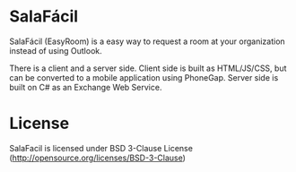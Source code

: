 SalaFácil===========SalaFácil (EasyRoom) is a easy way to request a room at your organization instead of using Outlook.There is a client and a server side.Client side is built as HTML/JS/CSS, but can be converted to a mobileapplication using PhoneGap.Server side is built on C# as an Exchange Web Service.License===========SalaFacil is licensed under BSD 3-Clause License(http://opensource.org/licenses/BSD-3-Clause)